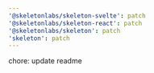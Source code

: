 ```yaml
---
'@skeletonlabs/skeleton-svelte': patch
'@skeletonlabs/skeleton-react': patch
'@skeletonlabs/skeleton': patch
'skeleton': patch
---
```


chore: update readme
